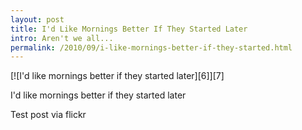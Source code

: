 ```yaml
---
layout: post
title: I'd Like Mornings Better If They Started Later 
intro: Aren't we all...
permalink: /2010/09/i-like-mornings-better-if-they-started.html
---
```

<div markdown="1" class="border">
[![I'd like mornings better if they started later][6]][7]

   [6]: https://www-gm-opensocial.googleusercontent.com/gadgets/proxy/refresh=3600&container=gm&gadget=http%3A%2F%2Fwww.google.com%2Fig%2Fmodules%2Fgm%2Fphotos%2Fcard-flickr.xml/http://farm5.static.flickr.com/4079/4950837385_566298753f_z.jpg (I'd like mornings better if they started later)
   [7]: http://www.flickr.com/photos/fajarnurdiansyah/4950837385/

I'd like mornings better if they started later
</div>

Test post via flickr